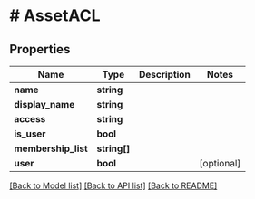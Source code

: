# # AssetACL

## Properties

Name | Type | Description | Notes
------------ | ------------- | ------------- | -------------
**name** | **string** |  |
**display_name** | **string** |  |
**access** | **string** |  |
**is_user** | **bool** |  |
**membership_list** | **string[]** |  |
**user** | **bool** |  | [optional]

[[Back to Model list]](../../README.md#models) [[Back to API list]](../../README.md#endpoints) [[Back to README]](../../README.md)
